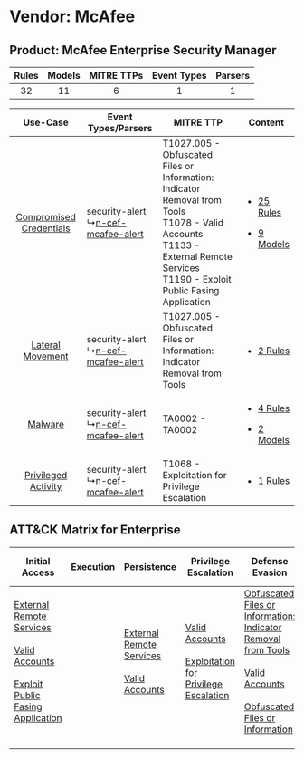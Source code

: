 Vendor: McAfee
==============
Product: McAfee Enterprise Security Manager
-------------------------------------------
| Rules | Models | MITRE TTPs | Event Types | Parsers |
|:-----:|:------:|:----------:|:-----------:|:-------:|
|  32   |   11   |     6      |      1      |    1    |

|    Use-Case    | Event Types/Parsers    | MITRE TTP    | Content    |
|:----:| ---- | ---- | ---- |
| [Compromised Credentials](../../../UseCases/uc_compromised_credentials.md) |  security-alert<br> ↳[n-cef-mcafee-alert](Ps/pC_ncefmcafeealert.md)<br> | T1027.005 - Obfuscated Files or Information: Indicator Removal from Tools<br>T1078 - Valid Accounts<br>T1133 - External Remote Services<br>T1190 - Exploit Public Fasing Application<br> | [<ul><li>25 Rules</li></ul><ul><li>9 Models</li></ul>](RM/r_m_mcafee_mcafee_enterprise_security_manager_Compromised_Credentials.md) |
|        [Lateral Movement](../../../UseCases/uc_lateral_movement.md)        |  security-alert<br> ↳[n-cef-mcafee-alert](Ps/pC_ncefmcafeealert.md)<br> | T1027.005 - Obfuscated Files or Information: Indicator Removal from Tools<br>    | [<ul><li>2 Rules</li></ul>](RM/r_m_mcafee_mcafee_enterprise_security_manager_Lateral_Movement.md)    |
|    [Malware](../../../UseCases/uc_malware.md)    |  security-alert<br> ↳[n-cef-mcafee-alert](Ps/pC_ncefmcafeealert.md)<br> | TA0002 - TA0002<br>    | [<ul><li>4 Rules</li></ul><ul><li>2 Models</li></ul>](RM/r_m_mcafee_mcafee_enterprise_security_manager_Malware.md)    |
|     [Privileged Activity](../../../UseCases/uc_privileged_activity.md)     |  security-alert<br> ↳[n-cef-mcafee-alert](Ps/pC_ncefmcafeealert.md)<br> | T1068 - Exploitation for Privilege Escalation<br>    | [<ul><li>1 Rules</li></ul>](RM/r_m_mcafee_mcafee_enterprise_security_manager_Privileged_Activity.md)    |

ATT&CK Matrix for Enterprise
----------------------------
| Initial Access                                                                                                                                                                                                                         | Execution | Persistence                                                                                                                                      | Privilege Escalation                                                                                                                                          | Defense Evasion                                                                                                                                                                                                                                                               | Credential Access | Discovery | Lateral Movement | Collection | Command and Control | Exfiltration | Impact |
| -------------------------------------------------------------------------------------------------------------------------------------------------------------------------------------------------------------------------------------- | --------- | ------------------------------------------------------------------------------------------------------------------------------------------------ | ------------------------------------------------------------------------------------------------------------------------------------------------------------- | ----------------------------------------------------------------------------------------------------------------------------------------------------------------------------------------------------------------------------------------------------------------------------- | ----------------- | --------- | ---------------- | ---------- | ------------------- | ------------ | ------ |
| [External Remote Services](https://attack.mitre.org/techniques/T1133)<br><br>[Valid Accounts](https://attack.mitre.org/techniques/T1078)<br><br>[Exploit Public Fasing Application](https://attack.mitre.org/techniques/T1190)<br><br> |           | [External Remote Services](https://attack.mitre.org/techniques/T1133)<br><br>[Valid Accounts](https://attack.mitre.org/techniques/T1078)<br><br> | [Valid Accounts](https://attack.mitre.org/techniques/T1078)<br><br>[Exploitation for Privilege Escalation](https://attack.mitre.org/techniques/T1068)<br><br> | [Obfuscated Files or Information: Indicator Removal from Tools](https://attack.mitre.org/techniques/T1027/005)<br><br>[Valid Accounts](https://attack.mitre.org/techniques/T1078)<br><br>[Obfuscated Files or Information](https://attack.mitre.org/techniques/T1027)<br><br> |                   |           |                  |            |                     |              |        |